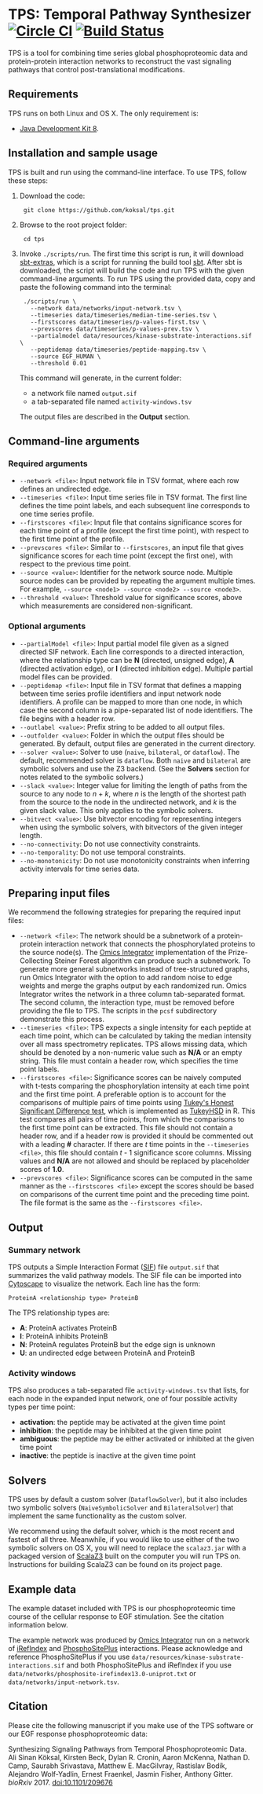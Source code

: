   [Cytoscape]: http://www.cytoscape.org/
  [iRefIndex]: http://irefindex.org/
  [Java Development Kit 8]: http://www.oracle.com/technetwork/java/javase/downloads/jdk8-downloads-2133151.html
  [Omics Integrator]: http://fraenkel.mit.edu/omicsintegrator
  [PhosphoSitePlus]: http://www.phosphosite.org/
  [sbt]: https://github.com/sbt/sbt
  [sbt-extras]: https://github.com/paulp/sbt-extras
  [ScalaZ3]: https://github.com/epfl-lara/ScalaZ3
  [SIF]: http://wiki.cytoscape.org/Cytoscape_User_Manual/Network_Formats
  [Tukey's Honest Significant Difference test]: https://en.wikipedia.org/wiki/Tukey%27s_range_test
  [TukeyHSD]: https://stat.ethz.ch/R-manual/R-patched/library/stats/html/TukeyHSD.html
  [doi:10.1101/209676]: https://doi.org/10.1101/209676

# TPS: Temporal Pathway Synthesizer [![Circle CI](https://circleci.com/gh/koksal/tps.svg?style=svg)](https://circleci.com/gh/koksal/tps) [![Build Status](https://travis-ci.org/koksal/tps.svg?branch=master)](https://travis-ci.org/koksal/tps)

TPS is a tool for combining time series global phosphoproteomic data and
protein-protein interaction networks to reconstruct the vast signaling pathways
that control post-translational modifications.

## Requirements

TPS runs on both Linux and OS X. The only requirement is:
* [Java Development Kit 8].

## Installation and sample usage

TPS is built and run using the command-line interface. To use TPS, follow these
steps:

1. Download the code:

        git clone https://github.com/koksal/tps.git
2. Browse to the root project folder:

        cd tps
3. Invoke `./scripts/run`. The first time this script is run, it will download
   [sbt-extras], which is a script for running the build tool [sbt]. After sbt
   is downloaded, the script will build the code and run TPS with the given
   command-line arguments. To run TPS using the provided data, copy and paste
   the following command into the terminal:

        ./scripts/run \
          --network data/networks/input-network.tsv \
          --timeseries data/timeseries/median-time-series.tsv \
          --firstscores data/timeseries/p-values-first.tsv \
          --prevscores data/timeseries/p-values-prev.tsv \
          --partialmodel data/resources/kinase-substrate-interactions.sif \
          --peptidemap data/timeseries/peptide-mapping.tsv \
          --source EGF_HUMAN \
          --threshold 0.01
   This command will generate, in the current folder:
   - a network file named `output.sif`
   - a tab-separated file named `activity-windows.tsv`

   The output files are described in the **Output** section.

## Command-line arguments

### Required arguments

- `--network <file>`: Input network file in TSV format, where each row defines an undirected edge.
- `--timeseries <file>`: Input time series file in TSV format. The first line defines the time point labels, and each subsequent line corresponds to one time series profile.
- `--firstscores <file>`: Input file that contains significance scores for each time point of a profile (except the first time point), with respect to the first time point of the profile.
- `--prevscores <file>`: Similar to `--firstscores`, an input file that gives significance scores for each time point (except the first one), with respect to the previous time point.
- `--source <value>`: Identifier for the network source node. Multiple source nodes can be provided by repeating the argument multiple times. For example, `--source <node1> --source <node2> --source <node3>`.
- `--threshold <value>`: Threshold value for significance scores, above which measurements are considered non-significant.

### Optional arguments

- `--partialModel <file>`: Input partial model file given as a signed directed SIF network. Each line corresponds to a directed interaction, where the relationship type can be **N** (directed, unsigned edge), **A** (directed activation edge), or **I** (directed inhibition edge). Multiple partial model files can be provided.
- `--peptidemap <file>`: Input file in TSV format that defines a mapping between time series profile identifiers and input network node identifiers. A profile can be mapped to more than one node, in which case the second column is a pipe-separated list of node identifiers. The file begins with a header row.
- `--outlabel <value>`: Prefix string to be added to all output files.
- `--outfolder <value>`: Folder in which the output files should be generated. By default, output files are generated in the current directory.
- `--solver <value>`: Solver to use (`naive`, `bilateral`, or `dataflow`). The default, recommended solver is `dataflow`. Both `naive` and `bilateral` are symbolic solvers and use the Z3 backend. (See the **Solvers** section for notes related to the symbolic solvers.)
- `--slack <value>`: Integer value for limiting the length of paths from the source to any node to *n* + *k*, where *n* is the length of the shortest path from the source to the node in the undirected network, and *k* is the given slack value. This only applies to the symbolic solvers.
- `--bitvect <value>`: Use bitvector encoding for representing integers when using the symbolic solvers, with bitvectors of the given integer length.
- `--no-connectivity`: Do not use connectivity constraints.
- `--no-temporality`: Do not use temporal constraints.
- `--no-monotonicity`: Do not use monotonicity constraints when inferring activity intervals for time series data.

## Preparing input files

We recommend the following strategies for preparing the required input files:
- `--network <file>`: The network should be a subnetwork of a protein-protein
interaction network that connects the phosphorylated proteins to the source node(s).
The [Omics Integrator] implementation of the Prize-Collecting Steiner Forest
algorithm can produce such a subnetwork. To generate more general subnetworks
instead of tree-structured graphs, run Omics Integrator with the option to add random
noise to edge weights and merge the graphs output by each randomized run. Omics Integrator
writes the network in a three column tab-separated format. The second column, the
interaction type, must be removed before providing the file to TPS. The scripts in
the `pcsf` subdirectory demonstrate this process.
- `--timeseries <file>`: TPS expects a single intensity for each peptide at each time point,
which can be calculated by taking the median intensity over all mass spectrometry replicates.
TPS allows missing data, which should be denoted by a non-numeric value such as **N/A**
or an empty string. This file must contain a header row, which specifies the time point
labels.
- `--firstscores <file>`: Significance scores can be naively computed with t-tests
comparing the phosphorylation intensity at each time point and the first time point.
A preferable option is to account for the comparisons of multiple pairs of time
points using [Tukey's Honest Significant Difference test], which is implemented as [TukeyHSD]
in R. This test compares all pairs of time points, from which the comparisons to the
first time point can be extracted. This file should not contain a header row, and if a
header row is provided it should be commented out with a leading **#** character. If
there are *t* time points in the `--timeseries <file>`, this file should contain
*t* - 1 significance score columns. Missing values and **N/A** are not allowed and
should be replaced by placeholder scores of **1.0**.
- `--prevscores <file>`: Significance scores can be computed in the same manner as the
`--firstscores <file>` except the scores should be based on comparisons of the current
time point and the preceding time point. The file format is the same as the
`--firstscores <file>`.

## Output

### Summary network

TPS outputs a Simple Interaction Format ([SIF]) file `output.sif` that
summarizes the valid pathway models. The SIF file can be imported into
[Cytoscape] to visualize the network. Each line has the form:
```
ProteinA <relationship type> ProteinB
```
The TPS relationship types are:
* **A**: ProteinA activates ProteinB
* **I**: ProteinA inhibits ProteinB
* **N**: ProteinA regulates ProteinB but the edge sign is unknown
* **U**: an undirected edge between ProteinA and ProteinB

### Activity windows

TPS also produces a tab-separated file `activity-windows.tsv` that lists, for
each node in the expanded input network, one of four possible activity types
per time point:
* **activation**: the peptide may be activated at the given time point
* **inhibition**: the peptide may be inhibited at the given time point
* **ambiguous**: the peptide may be either activated or inhibited at the given time point
* **inactive**: the peptide is inactive at the given time point

## Solvers

TPS uses by default a custom solver (`DataflowSolver`), but it also includes
two symbolic solvers (`NaiveSymbolicSolver` and `BilateralSolver`) that
implement the same functionality as the custom solver.

We recommend using the default solver, which is the most recent and fastest of
all three. Meanwhile, if you would like to use either of the two symbolic
solvers on OS X, you will need to replace the `scalaz3.jar` with a packaged
version of [ScalaZ3] built on the computer you will run TPS on. Instructions
for building ScalaZ3 can be found on its project page.

## Example data

The example dataset included with TPS is our phosphoproteomic time course of the
cellular response to EGF stimulation. See the citation information below.

The example network was produced by [Omics Integrator] run on a network
of [iRefIndex] and [PhosphoSitePlus] interactions. Please acknowledge
and reference PhosphoSitePlus if you use `data/resources/kinase-substrate-interactions.sif`
and both PhosphoSitePlus and iRefIndex if you use `data/networks/phosphosite-irefindex13.0-uniprot.txt`
or `data/networks/input-network.tsv`.

## Citation

Please cite the following manuscript if you make use of the TPS software or our
EGF response phosphoproteomic data:

Synthesizing Signaling Pathways from Temporal Phosphoproteomic Data. Ali Sinan
Köksal, Kirsten Beck, Dylan R. Cronin, Aaron McKenna, Nathan D. Camp, Saurabh
Srivastava, Matthew E. MacGilvray, Rastislav Bodík, Alejandro Wolf-Yadlin,
Ernest Fraenkel, Jasmin Fisher, Anthony Gitter. *bioRxiv* 2017.
[doi:10.1101/209676]
